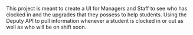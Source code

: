 This project is meant to create a UI for Managers and Staff to see who has clocked in and the upgrades that they possess to help students. Using the Deputy API to pull information whenever a student is clocked in or out as well as who will be on shift soon.
